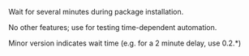 Wait for several minutes during package installation.

No other features; use for testing time-dependent automation.

Minor version indicates wait time (e.g. for a 2 minute delay, use 0.2.*) 